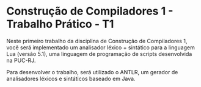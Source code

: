 # Construção de Compiladores 1 - Trabalho Prático - T1

Neste primeiro trabalho da disciplina de Construção de Compiladores 1, você será implementado um analisador léxico + sintático para a linguagem Lua (versão 5.1), uma linguagem de programação de scripts desenvolvida na PUC-RJ.

Para desenvolver o trabalho, será utilizado o ANTLR, um gerador de analisadores léxicos e sintáticos baseado em Java.
